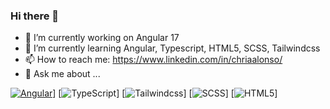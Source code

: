 ### Hi there 👋

<!--
**chriaalonso/chriaalonso** is a ✨ _special_ ✨ repository because its `README.md` (this file) appears on your GitHub profile.

Here are some ideas to get you started:
-->

- 🔭 I’m currently working on Angular 17
- 🌱 I’m currently learning Angular, Typescript, HTML5, SCSS, Tailwindcss
- 📫 How to reach me: https://www.linkedin.com/in/chriaalonso/
- 💬 Ask me about ...

[![Angular]([https://img.shields.io/badge/HTML5-E34F26?style=for-the-badge&logo=html5&logoColor=white)](https://img.shields.io/badge/Angular-DD0031?style=for-the-badge&logo=angular&logoColor=white)]
[![TypeScript](https://img.shields.io/badge/TypeScript-007ACC?style=for-the-badge&logo=typescript&logoColor=white)]
[![Tailwindcss](https://img.shields.io/badge/Tailwind_CSS-38B2AC?style=for-the-badge&logo=tailwind-css&logoColor=white)]
[![SCSS](https://img.shields.io/badge/CSS-239120?&style=for-the-badge&logo=css3&logoColor=white)]
[![HTML5](https://img.shields.io/badge/HTML5-E34F26?style=for-the-badge&logo=html5&logoColor=white)]
